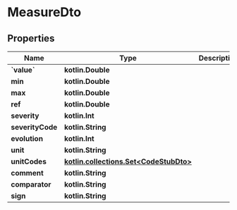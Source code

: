 
# MeasureDto

## Properties
Name | Type | Description | Notes
------------ | ------------- | ------------- | -------------
**&#x60;value&#x60;** | **kotlin.Double** |  |  [optional]
**min** | **kotlin.Double** |  |  [optional]
**max** | **kotlin.Double** |  |  [optional]
**ref** | **kotlin.Double** |  |  [optional]
**severity** | **kotlin.Int** |  |  [optional]
**severityCode** | **kotlin.String** |  |  [optional]
**evolution** | **kotlin.Int** |  |  [optional]
**unit** | **kotlin.String** |  |  [optional]
**unitCodes** | [**kotlin.collections.Set&lt;CodeStubDto&gt;**](CodeStubDto.md) |  |  [optional]
**comment** | **kotlin.String** |  |  [optional]
**comparator** | **kotlin.String** |  |  [optional]
**sign** | **kotlin.String** |  |  [optional]
